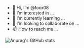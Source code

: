- 👋 Hi, I’m @foxx08
- 👀 I’m interested in ...
- 🌱 I’m currently learning ...
- 💞️ I’m looking to collaborate on ...
- 📫 How to reach me ...

<!--![Anurag's GitHub stats](https://github-readme-stats.vercel.app/api?username=foxx08&count_private=true&theme=dark)

<!--[![Top Langs](https://github-readme-stats.vercel.app/api/top-langs/?username=foxx08&count_private=true&theme=dark)](https://github.com/anuraghazra/github-readme-stats)-->

![Anurag's GitHub stats](https://github-readme-stats.vercel.app/api?username=foxx08&show_icons=true&theme=dark)

<!---
foxx08/foxx08 is a ✨ special ✨ repository because its `README.md` (this file) appears on your GitHub profile.
You can click the Preview link to take a look at your changes.
--->
